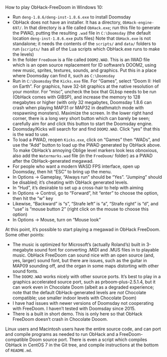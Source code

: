How to play ObHack-FreeDoom in Windows 10:

* Run `deng-1.8.6/deng-inst-1.8.6.exe` to install Doomsday
* ObHack does not have an installer. It has a directory, `ObHack-engine-697/`. In that directory is a file called `ObHack.exe`; run this file to generate the PWAD, putting the resulting `.wad` file in `C:\Doomsday` (the default location `deng-inst-1.8.6.exe` puts files)  Note that `ObHack.exe` is not standalone; it needs the contents of the `scripts/` and `data/` folders to run (`scripts/` has all of the Lua scripts which ObHack.exe runs to make the levels)
* In the folder `FreeDoom` is a file called `DOOM2.WAD`.  This is an IWAD file which is an open source replacement for ID software’s DOOM2, using new music, sprites, textures, sounds, and graphics. Put this in a place where Doomsday can find it, such as `C:\Doomsday`
* Run in `C:\Doomsday` the `Kicks.exe` file. For “Games”, select “Doom II: Hell on Earth”. For graphics, have 32-bit graphics at the native resolution of your monitor. For “misc”, uncheck the box that GLbsp needs to be run (ObHack comes with GlBSP), and increase the memory to 128 megabytes or higher (with only 32 megabytes, Doomsday 1.8.6 can crash when playing MAP31 or MAP32 in deathmatch mode with respawning monsters).  Maximize the screen. In the lower right hand corner, there is a long very short button which can barely be seen; carefully aim for and click this button to start the Doomsday engine.
* Doomsday/Kicks will search for and find `DOOM2.WAD`.  Click “yes” that this is the wad to use.
* To load a PWAD, reopen `Kicks.exe`, click on “Games” then “WADs”, and use the “Add” button to load up the PWAD generated by ObHack above. To make ObHack’s annoying Oblige level markers look less obnoxious, also add the `Watermarks.wad` file (in the `FreeDoom/` folder) as a PWAD after the ObHack-generated megawad.
* For people who want a modern WASD FPS interface, open up Doomsday, then hit “ESC” to bring up the menu.
* In Options → Gameplay, “Always run” should be “Yes”.  “Jumping” should be disabled; it’s cheating with ObHack generated levels.
* In “Hud”, it’s desirable to set up a cross-hair to help with aiming
* In Options → Control, go to “Forward”, hit “enter” to choose the option, then hit the “w” key
* Likewise, “Backward” is “s”, “Strafe left” is “a”, “Strafe right” is “d”, and “use” is “mouse button 2” (right click on the mouse to choose this option)
* In Options → Mouse, turn on “Mouse look”

At this point, it’s possible to start playing a megawad in ObHack FreeDoom. Some other points:

* The music is optimized for Microsoft’s (actually Roland’s) built in 3-megabyte sound font for converting .MIDI and .MUS files in to playable music. ObHack FreeDoom can sound nice with an open source (and, yes, larger) sound font, but there are issues, such as the guitar in MAP09 sounding off, and the organ in some maps distorting with other sound fonts.
* The `DOOM2.WAD` works nicely with other source ports. It’s best to play in a graphics accelerated source port, such as prboom-plus-2.5.1.4, but it can work even in Chocolate Doom (albeit as a degraded experience; note that the default ObHack-generated levels are *not* Chocolate compatible; use smaller indoor levels with Chocolate Doom)
* I have had issues with newer versions of Doomsday not cooperating with FreeDoom. I haven’t tested with Doomsday since 2015.
* There is a built in short demo. This is only here so that ObHack FreeDoom doesn’t crash in Chocolate Dooom.

Linux users and Macintosh users have the entire source code, and can port and compile programs as needed to run ObHack and a FreeDoom-compatible Doom source port. There is even a script which compiles ObHack in CentOS 7 in the Git tree, and compile instructions at the bottom of `README.md`.  
